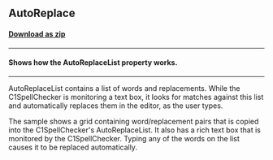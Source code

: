 ## AutoReplace
#### [Download as zip](https://grapecity.github.io/DownGit/#/home?url=https://github.com/GrapeCity/ComponentOne-WinForms-Samples/tree/master/NetFramework\SpellChecker\VB\AutoReplace)
____
#### Shows how the AutoReplaceList property works.
____
AutoReplaceList contains a list of words and replacements. While the C1SpellChecker is monitoring a text box, it looks for matches against this list and automatically replaces them in the editor, as the user types. 

The sample shows a grid containing word/replacement pairs that is copied into the C1SpellChecker's AutoReplaceList. It also has a rich text box that is monitored by the C1SpellChecker. Typing any of the words on the list causes it to be replaced automatically. 

